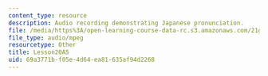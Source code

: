 ```yaml
---
content_type: resource
description: Audio recording demonstrating Japanese pronunciation.
file: /media/https%3A/open-learning-course-data-rc.s3.amazonaws.com/21g-504-japanese-iv-spring-2009/69a3771bf05e4d64ea81635af94d2268_Lesson20A5.mp3
file_type: audio/mpeg
resourcetype: Other
title: Lesson20A5
uid: 69a3771b-f05e-4d64-ea81-635af94d2268
---
```

